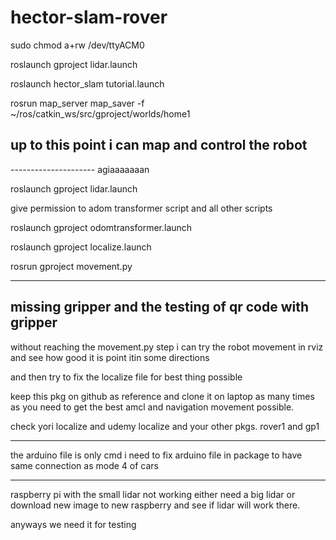 # hector-slam-rover

sudo chmod a+rw /dev/ttyACM0 

roslaunch gproject lidar.launch

roslaunch hector_slam tutorial.launch

rosrun map_server map_saver -f ~/ros/catkin_ws/src/gproject/worlds/home1

up to this point i can map and control the robot
--------------------------------------------------------


---------------------  agiaaaaaaan 

roslaunch gproject lidar.launch

give permission to adom transformer script and all other scripts 

roslaunch gproject odomtransformer.launch

roslaunch gproject localize.launch

rosrun gproject movement.py 


---------------------------------------------------------------------
missing gripper and the testing of qr code with gripper
---------------------------------------------------------------------

without reaching the movement.py step i can try the robot movement in rviz and see how good it is point itin some directions 

and then try to fix the localize file for best thing possible 

keep this pkg on github as reference and clone it on laptop as many times as you need to get the best amcl and navigation movement possible. 

check yori localize and udemy localize and your other pkgs. rover1 and gp1 


-------------------------------------------------------------------------------------
the arduino file is only cmd i need to fix arduino file in package to have same connection as mode 4 of cars 


-----------------------------------------------------------------------------------------

raspberry pi with the small lidar not working
either need a big lidar or download new image to new raspberry and see if lidar will work there. 

anyways we need it for testing 



